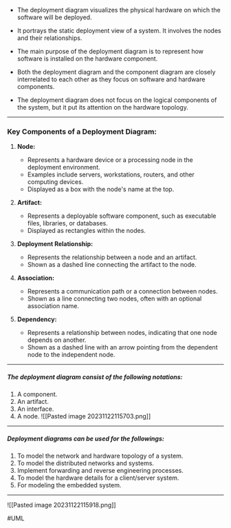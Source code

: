 - The deployment diagram visualizes the physical hardware on which the software will be deployed.

- It portrays the static deployment view of a system. It involves the nodes and their relationships.

- The main purpose of the deployment diagram is to represent how software is installed on the hardware component.

- Both the deployment diagram and the component diagram are closely interrelated to each other as they focus on software and hardware components.

- The deployment diagram does not focus on the logical components of the system, but it put its attention on the hardware topology.

---
### Key Components of a Deployment Diagram:

1. **Node:**
    
    - Represents a hardware device or a processing node in the deployment environment.
    - Examples include servers, workstations, routers, and other computing devices.
    - Displayed as a box with the node's name at the top.
2. **Artifact:**
    
    - Represents a deployable software component, such as executable files, libraries, or databases.
    - Displayed as rectangles within the nodes.
3. **Deployment Relationship:**
    
    - Represents the relationship between a node and an artifact.
    - Shown as a dashed line connecting the artifact to the node.
4. **Association:**
    
    - Represents a communication path or a connection between nodes.
    - Shown as a line connecting two nodes, often with an optional association name.
5. **Dependency:**
    
    - Represents a relationship between nodes, indicating that one node depends on another.
    - Shown as a dashed line with an arrow pointing from the dependent node to the independent node.

---
##### The deployment diagram consist of the following notations:
1. A component.
2. An artifact.
3. An interface.
4. A node.
![[Pasted image 20231122115703.png]]

---
##### Deployment diagrams can be used for the followings:
1. To model the network and hardware topology of a system.
2. To model the distributed networks and systems.
3. Implement forwarding and reverse engineering processes.
4. To model the hardware details for a client/server system.
5. For modeling the embedded system.
---
![[Pasted image 20231122115918.png]]

#UML